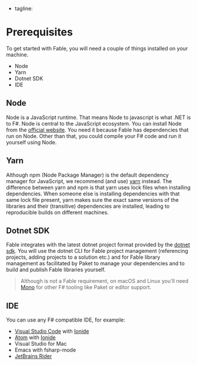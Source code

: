 - tagline: 

# Prerequisites

To get started with Fable, you will need a couple of things installed on your machine.

- Node
- Yarn
- Dotnet SDK
- IDE

## Node

Node is a JavaScript runtime. That means Node to javascript is what .NET is to F#. Node is central to the JavaScript ecosystem. You can install Node from the [official website](https://nodejs.org/en/). You need it because Fable has dependencies that run on Node. Other than that, you could compile your F# code and run it yourself using Node.

## Yarn

Although npm (Node Package Manager) is the default dependency manager for JavaScript, we recommend (and use) [yarn](https://yarnpkg.com/lang/en/docs/install/) instead. The difference between yarn and npm is that yarn uses lock files when installing dependencies. When someone else is installing dependencies with that same lock file present, yarn makes sure the exact same versions of the libraries and their (transitive) dependencies are installed, leading to reproducible builds on different machines.

## Dotnet SDK

Fable integrates with the latest dotnet project format provided by the [dotnet sdk](https://www.microsoft.com/net/core). You will use the dotnet CLI for Fable project management (referencing projects, adding projects to a solution etc.) and for Fable library management as facilitated by Paket to manage your dependencies and to build and publish Fable libraries yourself.

> Although is not a Fable requirement, on macOS and Linux you'll need [Mono](http://www.mono-project.com/) for other F# tooling like Paket or editor support.

## IDE

You can use any F# compatible IDE, for example:

- [Visual Studio Code](https://code.visualstudio.com/) with [Ionide](http://ionide.io/)
- [Atom](https://atom.io/) with [Ionide](http://ionide.io/)
- Visual Studio for Mac
- Emacs with fsharp-mode
- [JetBrains Rider](https://www.jetbrains.com/rider/)
